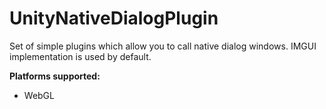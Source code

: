 # UnityNativeDialogPlugin

Set of simple plugins which allow you to call native dialog windows. IMGUI implementation is used by default.

**Platforms supported:**

- WebGL
